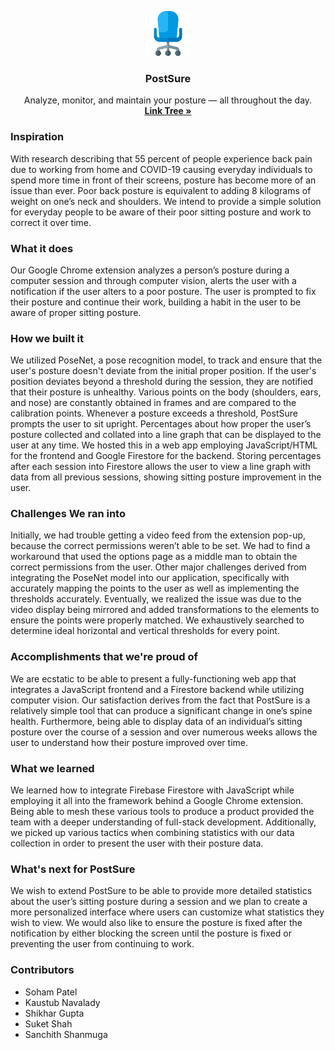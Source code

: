 <p align="center">
    <img src="images/chair256.png" alt="PostSure" width="72" height="72">
</p>

<h3 align="center">PostSure</h3>

<p align="center">
    Analyze, monitor, and maintain your posture — all throughout the day.
    <br>
    <a href="https://linktr.ee/suket_shah"><strong>Link Tree »</strong></a>
</p>

<h3>Inspiration</h3>
<p>With research describing that 55 percent of people experience back pain due to working from home and COVID-19 causing everyday individuals to spend more time in front of their screens, posture has become more of an issue than ever. Poor back posture is equivalent to adding 8 kilograms of weight on one’s neck and shoulders. We intend to provide a simple solution for everyday people to be aware of their poor sitting posture and work to correct it over time.</p>

<h3>What it does</h3>
Our Google Chrome extension analyzes a person’s posture during a computer session and through computer vision, alerts the user with a notification if the user alters to a poor posture. The user is prompted to fix their posture and continue their work, building a habit in the user to be aware of proper sitting posture.

<h3>How we built it</h3>
<p>We utilized PoseNet, a pose recognition model, to track and ensure that the user's posture doesn't deviate from the initial proper position. If the user's position deviates beyond a threshold during the session, they are notified that their posture is unhealthy. Various points on the body (shoulders, ears, and nose) are constantly obtained in frames and are compared to the calibration points. Whenever a posture exceeds a threshold, PostSure prompts the user to sit upright. Percentages about how proper the user’s posture collected and collated into a line graph that can be displayed to the user at any time. We hosted this in a web app employing JavaScript/HTML for the frontend and Google Firestore for the backend. Storing percentages after each session into Firestore allows the user to view a line graph with data from all previous sessions, showing sitting posture improvement in the user.</p>

<h3>Challenges We ran into</h3>
<p>Initially, we had trouble getting a video feed from the extension pop-up, because the correct permissions weren’t able to be set. We had to find a workaround that used the options page as a middle man to obtain the correct permissions from the user. Other major challenges derived from integrating the PoseNet model into our application, specifically with accurately mapping the points to the user as well as implementing the thresholds accurately. Eventually, we realized the issue was due to the video display being mirrored and added transformations to the elements to ensure the points were properly matched. We exhaustively searched to determine ideal horizontal and vertical thresholds for every point.</p>

<h3>Accomplishments that we're proud of</h3>
<p>We are ecstatic to be able to present a fully-functioning web app that integrates a JavaScript frontend and a Firestore backend while utilizing computer vision. Our satisfaction derives from the fact that PostSure is a relatively simple tool that can produce a significant change in one’s spine health. Furthermore, being able to display data of an individual’s sitting posture over the course of a session and over numerous weeks allows the user to understand how their posture improved over time.</p>

<h3>What we learned</h3>
<p>We learned how to integrate Firebase Firestore with JavaScript while employing it all into the framework behind a Google Chrome extension. Being able to mesh these various tools to produce a product provided the team with a deeper understanding of full-stack development. Additionally, we picked up various tactics when combining statistics with our data collection in order to present the user with their posture data.</p>

<h3>What's next for PostSure</h3>
<p>We wish to extend PostSure to be able to provide more detailed statistics about the user’s sitting posture during a session and we plan to create a more personalized interface where users can customize what statistics they wish to view. We would also like to ensure the posture is fixed after the notification by either blocking the screen until the posture is fixed or preventing the user from continuing to work.</p>

<h3>Contributors</h3>
    <p><ul>
    <li>Soham Patel</li>
    <li>Kaustub Navalady</li>
    <li>Shikhar Gupta</li>
    <li>Suket Shah</li>
    <li>Sanchith Shanmuga</li>
    </ul></p>

